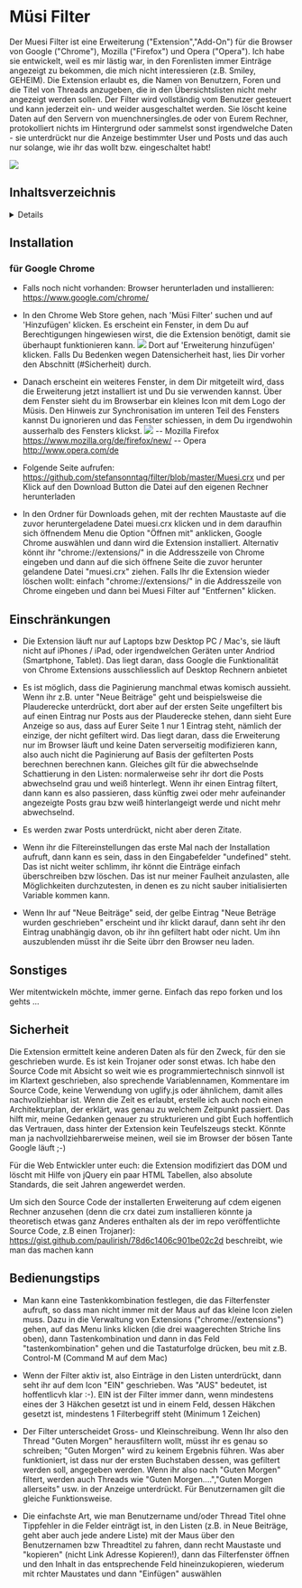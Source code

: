 # Müsi Filter
Der Muesi Filter ist eine Erweiterung ("Extension","Add-On") für die Browser von Google ("Chrome"), Mozilla ("Firefox") und Opera ("Opera"). Ich habe sie entwickelt, weil es mir lästig war, in den Forenlisten immer Einträge angezeigt zu bekommen, die mich nicht interessieren (z.B. Smiley, GEHEIM). Die Extension erlaubt es, die Namen von Benutzern, Foren und die Titel von Threads anzugeben, die in den Übersichtslisten nicht mehr angezeigt werden sollen. Der Filter wird vollständig vom Benutzer gesteuert und kann jederzeit ein- und weider ausgeschaltet werden. Sie löscht keine Daten auf den Servern von muenchnersingles.de oder von Eurem Rechner, protokolliert nichts im Hintergrund oder sammelst sonst irgendwelche Daten - sie unterdrückt nur die Anzeige bestimmter User und Posts und das auch nur solange, wie ihr das wollt bzw. eingeschaltet habt! 

![](./media/filter.jpg)


## Inhaltsverzeichnis
<details>

- [Installation] (#Installation)
- [Einschränkungen] (#Einschränkungen)
- [Sonstiges] (#Sonstiges)
- [Sicherheit] (#Sicherheit)
- [Bedienungstips] (#Bedienungstips)

</details>
	

## Installation

### für Google Chrome
- Falls noch nicht vorhanden: Browser herunterladen und installieren: https://www.google.com/chrome/
- In den Chrome Web Store gehen, nach 'Müsi Filter' suchen und auf 'Hinzufügen' klicken. Es erscheint ein Fenster, in dem Du auf Berechtigungen hingewiesen wirst, die die Extension benötigt, damit sie überhaupt funktionieren kann. 
![](./media/chromeadd.jpg)
Dort auf 'Erweiterung hinzufügen' klicken. Falls Du Bedenken wegen Datensicherheit hast, lies Dir vorher den Abschnitt (#Sicherheit) durch.
- Danach erscheint ein weiteres Fenster, in dem Dir mitgeteilt wird, dass die Erweiterung jetzt installiert ist und Du sie verwenden kannst. Über dem Fenster sieht du im Browserbar ein kleines Icon mit dem Logo der Müsis. Den Hinweis zur Synchronisation im unteren Teil des Fensters kannst Du ignorieren und das Fenster schiessen, in dem Du irgendwohin ausserhalb des Fensters klickst.
![](./media/chromeinstalled.jpg)
-- Mozilla Firefox https://www.mozilla.org/de/firefox/new/
-- Opera http://www.opera.com/de

- Folgende Seite aufrufen: https://github.com/stefansonntag/filter/blob/master/Muesi.crx und per Klick auf den Download Button die Datei auf den eigenen Rechner herunterladen

- In den Ordner für Downloads gehen, mit der rechten Maustaste auf die zuvor heruntergeladene Datei muesi.crx klicken und in dem daraufhin sich öffnendem Menu die Option "Öffnen mit" anklicken, Google Chrome auswählen und dann wird die Extension installiert. Alternativ könnt ihr "chrome://extensions/" in die Addresszeile von Chrome eingeben und dann auf die sich öffnene Seite die zuvor herunter gelandene Datei "muesi.crx" ziehen. Falls Ihr die Extension wieder löschen wollt: einfach "chrome://extensions/" in die Addresszeile von Chrome eingeben und dann bei Muesi Filter auf "Entfernen" klicken. 

## Einschränkungen

- Die Extension läuft nur auf Laptops bzw Desktop PC / Mac's, sie läuft nicht auf iPhones / iPad, oder irgendwelchen Geräten unter Andriod (Smartphone, Tablet). Das liegt daran, dass Google die Funktionalität von Chrome Extensions ausschliesslich auf Desktop Rechnern anbietet

- Es ist möglich, dass die Paginierung manchmal etwas komisch aussieht. Wenn ihr z.B. unter "Neue Beiträge" geht und beispielsweise die Plauderecke unterdrückt, dort aber auf der ersten Seite ungefiltert bis auf einen Eintrag nur Posts aus der Plauderecke stehen, dann sieht Eure Anzeige so aus, dass auf Eurer Seite 1 nur 1 Eintrag steht, nämlich der einzige, der nicht gefiltert wird. Das liegt daran, dass die Erweiterung nur im Browser läuft und keine Daten serverseitig modifizieren kann, also auch nicht die Paginierung auf Basis der gefilterten Posts berechnen berechnen kann. Gleiches gilt für die abwechselnde Schattierung in den Listen: normalerweise sehr ihr dort die Posts abwechselnd grau und weiß hinterlegt. Wenn ihr einen Eintrag filtert, dann kann es also passieren, dass künftig zwei oder mehr aufeinander angezeigte Posts grau bzw weiß hinterlangeigt werde und nicht mehr abwechselnd.

- Es werden zwar Posts unterdrückt, nicht aber deren Zitate.  

- Wenn ihr die Filtereinstellungen das erste Mal nach der Installation aufruft, dann kann es sein, dass in den Eingabefelder "undefined" steht. Das ist nicht weiter schlimm, ihr könnt die Einträge einfach überschreiben bzw löschen. Das ist nur meiner Faulheit anzulasten, alle Möglichkeiten durchzutesten, in denen es zu nicht sauber initialisierten Variable kommen kann.

- Wenn Ihr auf "Neue Beiträge" seid, der gelbe Eintrag "Neue Beträge wurden geschrieben" erscheint und ihr klickt darauf, dann seht ihr den Eintrag unabhängig davon, ob ihr ihn gefiltert habt oder nicht. Um ihn auszublenden müsst ihr die Seite übrr den Browser neu laden. 

## Sonstiges

Wer mitentwickeln möchte, immer gerne. Einfach das repo forken und los gehts ...

## Sicherheit

Die Extension ermittelt keine anderen Daten als für den Zweck, für den sie geschrieben wurde. Es ist kein Trojaner oder sonst etwas. Ich habe den Source Code mit Absicht so weit wie es programmiertechnisch sinnvoll ist im Klartext geschrieben, also sprechende Variablennamen, Kommentare im Source Code, keine Verwendung von uglify.js oder ähnlichem, damit alles nachvollziehbar ist. Wenn die Zeit es erlaubt, erstelle ich auch noch einen Architekturplan, der erklärt, was genau zu welchem Zeitpunkt passiert. Das hilft mir, meine Gedanken genauer zu strukturieren und gibt Euch hoffentlich das Vertrauen, dass hinter der Extension kein Teufelszeugs steckt. Könnte man ja nachvollziehbarerweise meinen, weil sie im Browser der bösen Tante Google läuft ;-)

Für die Web Entwickler unter euch: die Extension modifiziert das DOM und löscht mit Hilfe von jQuery ein paar HTML Tabellen, also absolute Standards, die seit Jahren angewerdet werden. 

Um sich den Source Code der installerten Erweiterung auf cdem eigenen Rechner anzusehen (denn die crx datei zum installieren könnte ja theoretisch etwas ganz Anderes enthalten als der im repo veröffentlichte Source Code, z.B einen Trojaner): https://gist.github.com/paulirish/78d6c1406c901be02c2d beschreibt, wie man das machen kann

## Bedienungstips

- Man kann eine Tastenkkombination festlegen, die das Filterfenster aufruft, so dass man nicht immer mit der Maus auf das kleine Icon zielen muss. Dazu in die Verwaltung von Extensions ("chrome://extensions") gehen, auf das Menu links klicken (die drei waagerechten Striche lins oben), dann Tastenkombination und dann in das Feld "tastenkombination" gehen und die Tastaturfolge drücken, beu mit z.B. Control-M (Command M auf dem Mac) 

- Wenn der Filter aktiv ist, also Einträge in den Listen unterdrückt, dann seht ihr auf dem Icon "EIN" geschrieben. Was "AUS" bedeutet, ist hoffentlicvh klar :-). EIN ist der Filter immer dann, wenn mindestens eines der 3 Häkchen gesetzt ist und in einem Feld, dessen Häkchen gesetzt ist, mindestens 1 Filterbegriff steht (Minimum 1 Zeichen)

- Der Filter unterscheidet Gross- und Kleinschreibung. Wenn Ihr also den Thread "Guten Morgen" herausfiltern wollt, müsst ihr es genau so schreiben; "Guten Morgen" wird zu keinem Ergebnis führen. Was aber funktioniert, ist dass nur der ersten Buchstaben dessen, was gefiltert werden soll, angegeben werden. Wenn ihr also nach "Guten Morgen" filtert, werden auch Threads wie "Guten Morgen....","Guten Morgen allerseits" usw. in der Anzeige unterdrückt. Für Benutzernamen gilt die gleiche Funktionsweise.

- Die einfachste Art, wie man Benutzername und/oder Thread Titel ohne Tippfehler in die Felder einträgt ist, in den Listen (z.B. in Neue Beiträge, geht aber auch jede andere Liste) mit der Maus über den Benutzernamen bzw Threadtitel zu fahren, dann recht Maustaste und "kopieren" (nicht Link Adresse Kopieren!), dann das Filterfenster öffnen und den Inhalt in das entsprechende Feld hineinzukopieren, wiederum mit rchter Maustates und dann "Einfügen" auswählen
	
